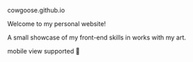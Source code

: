 cowgoose.github.io

Welcome to my personal website!

A small showcase of my front-end skills in works with my art. 

mobile view supported :pray:
